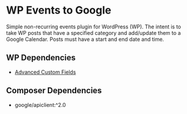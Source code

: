 # WP Events to Google
Simple non-recurring events plugin for WordPress (WP). The intent is to take WP posts that have a specified category and add/update them to a Google Calendar.  Posts must have a start and end date and time.

## WP Dependencies
- [Advanced Custom Fields](https://wordpress.org/plugins/advanced-custom-fields/)

## Composer Dependencies
- google/apiclient:^2.0
